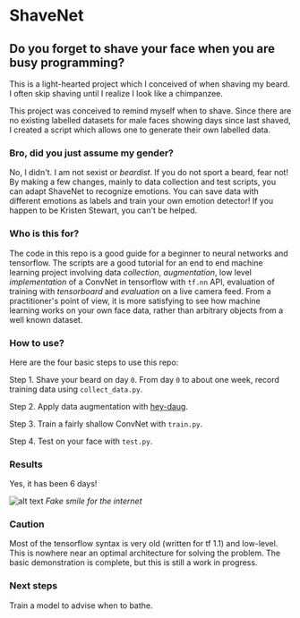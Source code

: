 # ShaveNet

## Do you forget to shave your face when you are busy programming?

This is a light-hearted project which I conceived of when shaving my beard.
I often skip shaving until I realize I look like a chimpanzee.

This project was conceived to remind myself when to shave. Since there are no existing labelled datasets for male faces showing days since last shaved, I created a script which allows one to generate their own labelled data.

### Bro, did you just assume my gender?
No, I didn't. I am not sexist or *beardist*. If you do not sport a beard, fear not! By making a few changes, mainly to data collection and test scripts, you can adapt ShaveNet to recognize emotions. You can save data with different emotions as labels and train your own emotion detector! If you happen to be Kristen Stewart, you can't be helped.

### Who is this for?
The code in this repo is a good guide for a beginner to neural networks and tensorflow. The scripts are a good tutorial for an end to end machine learning project involving data *collection*, *augmentation*, low level *implementation* of a ConvNet in tensorflow with `tf.nn` API, evaluation of training with *tensorboard* and *evaluation* on a live camera feed.
From a practitioner's point of view, it is more satisfying to see how machine learning works on your own face data, rather than arbitrary objects from a well known dataset.

### How to use?

Here are the four basic steps to use this repo:

Step 1. Shave your beard on day `0`. From day `0` to about one week, record training data using `collect_data.py`.

Step 2. Apply data augmentation with [hey-daug](https://github.com/dataplayer12/hey-daug).

Step 3. Train a fairly shallow ConvNet with `train.py`.

Step 4. Test on your face with `test.py`.

### Results
Yes, it has been 6 days!

![alt text][train]
*Fake smile for the internet*

[train]: https://github.com/dataplayer12/shavenet/raw/master/results.png "Results on my face."


### Caution
Most of the tensorflow syntax is very old (written for tf 1.1) and low-level. This is nowhere near an optimal architecture for solving the problem. The basic demonstration is complete, but this is still a work in progress.

### Next steps
Train a model to advise when to bathe.
